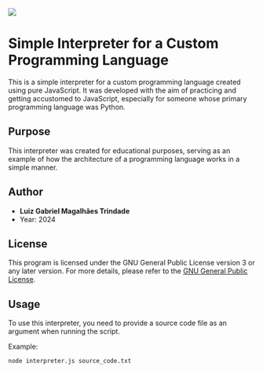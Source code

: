 <image src="https://www.gnu.org/graphics/gplv3-127x51.png">

# Simple Interpreter for a Custom Programming Language

This is a simple interpreter for a custom programming language created using pure JavaScript. It was developed with the aim of practicing and getting accustomed to JavaScript, especially for someone whose primary programming language was Python.

## Purpose
This interpreter was created for educational purposes, serving as an example of how the architecture of a programming language works in a simple manner.

## Author
- **Luiz Gabriel Magalhães Trindade**
- Year: 2024

## License
This program is licensed under the GNU General Public License version 3 or any later version. For more details, please refer to the [GNU General Public License](https://www.gnu.org/licenses/).

## Usage
To use this interpreter, you need to provide a source code file as an argument when running the script.

Example:
```bash
node interpreter.js source_code.txt
```
